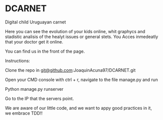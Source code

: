 # DCARNET
Digital child Uruguayan carnet

Here you can see the evolution of your kids online, whit graphycs and stadistic analisis of the healyt issues or general stets. You Acces inmedeatly that your doctor get it online.


You can find us in the front of the page.

Instructions:

Clone the repo in git@github.com:JoaquinAcuna97/DCARNET.git

Open your CMD console with ctrl + r, navigate to the file manage.py and run

Python manage.py runserver

Go to the IP that the servers point.

We are aware of our little code, and we want to appy good practices in it, we embrace TDD!!
